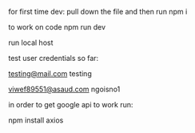 for first time dev:
pull down the file and then run 
npm i

to work on code
npm run dev

run local host

test user credentials so far:

testing@mail.com
testing

viwef89551@asaud.com
ngoisno1

in order to get google api to work run:

npm install axios